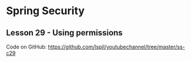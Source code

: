 # Spring Security

## Lesson 29 - Using permissions

Code on GitHub: https://github.com/lspil/youtubechannel/tree/master/ss-c29


